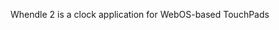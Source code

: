 
Whendle 2 is a clock application for WebOS-based TouchPads

<!--
ssh into emulator:
  => ssh -p 5522 -l root localhost

start the debugger:
  => run-js-service -d /media/cryptofs/apps/usr/palm/services/com.hoopengines.whendle.timekeeping

alarms index
  => luna-send -n 1 palm://com.hoopengines.whendle.timekeeping/list '{}'

alarms post
  => luna-send -n 1 palm://com.hoopengines.whendle.timekeeping/new '{"hour":10,"minute":11,"sunday":true,"on":true}'

alarms delete
  => luna-send -n 1 palm://com.hoopengines.whendle.timekeeping/delete '{"id":"XXXX"}'

copy files to emulator (in a separate terminal)
  => scp -P 5522 file.mp3 root@localhost:/media/internal
-->